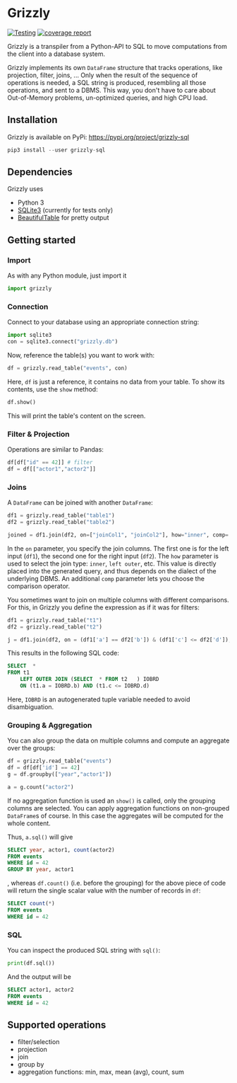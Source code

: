 # Grizzly

[![Testing](https://dbgit.prakinf.tu-ilmenau.de/code/grizzly/badges/master/pipeline.svg)](https://dbgit.prakinf.tu-ilmenau.de/code/grizzly/commits/master)
[![coverage report](https://dbgit.prakinf.tu-ilmenau.de/code/grizzly/badges/master/coverage.svg)](https://dbgit.prakinf.tu-ilmenau.de/code/grizzly/commits/master)

Grizzly is a transpiler from a Python-API to SQL to move computations from the client into a database system.

Grizzly implements its own `DataFrame` structure that tracks operations, like projection, filter, joins, ...
Only when the result of the sequence of operations is needed, a SQL string is produced, resembling all those operations, and sent to a DBMS.
This way, you don't have to care about Out-of-Memory problems, un-optimized queries, and high CPU load.

## Installation

Grizzly is available on PyPi: <https://pypi.org/project/grizzly-sql>

```python
pip3 install --user grizzly-sql
```

## Dependencies

Grizzly uses

- Python 3
- [SQLite3](https://docs.python.org/2/library/sqlite3.html) (currently for tests only)
- [BeautifulTable](https://github.com/pri22296/beautifultable) for pretty output

## Getting started

### Import

As with any Python module, just import it

```Python
import grizzly
```

### Connection

Connect to your database using an appropriate connection string:

```python
import sqlite3
con = sqlite3.connect("grizzly.db")
```

Now, reference the table(s) you want to work with:

```python
df = grizzly.read_table("events", con)
```

Here, `df` is just a reference, it contains no data from your table.
To show its contents, use the `show` method:

```python
df.show()
```

This will print the table's content on the screen.

### Filter & Projection

Operations are similar to Pandas:

```python
df[df["id" == 42]] # filter
df = df[["actor1","actor2"]]
```

### Joins

A `DataFrame` can be joined with another `DataFrame`:

```python
df1 = grizzly.read_table("table1")
df2 = grizzly.read_table("table2")

joined = df1.join(df2, on=["joinCol1", "joinCol2"], how="inner", comp='=')
```

In the `on` parameter, you specify the join columns. The first one is for the left input (`df1`), the second one for the right input (`df2`).
The `how` parameter is used to select the join type: `inner`, `left outer`, etc. This value is directly placed into the generated query, and thus depends on
the dialect of the underlying DBMS. An additional `comp` parameter lets you choose the comparison operator.

You sometimes want to join on multiple columns with different comparisons. For this, in Grizzly you define the expression as if it was for filters:

```python
df1 = grizzly.read_table("t1")
df2 = grizzly.read_table("t2")

j = df1.join(df2, on = (df1['a'] == df2['b']) & (df1['c'] <= df2['d']), how="left outer")
```

This results in the following SQL code:

```sql
SELECT  *
FROM t1  
    LEFT OUTER JOIN (SELECT  * FROM t2   ) IOBRD
    ON (t1.a = IOBRD.b) AND (t1.c <= IOBRD.d)
```

Here, `IOBRD` is an autogenerated tuple variable needed to avoid disambiguation.

### Grouping & Aggregation

You can also group the data on multiple columns and compute an aggregate over the groups:

```python
df = grizzly.read_table("events")
df = df[df['id'] == 42]
g = df.groupby(["year","actor1"])

a = g.count("actor2")
```

If no aggregation function is used an `show()` is called, only the grouping columns are selected.
You can apply aggregation functions on non-grouped `DataFrame`s of course. In this case the aggregates will be computed for the whole content.

Thus, `a.sql()` will give

```sql
SELECT year, actor1, count(actor2)
FROM events
WHERE id = 42
GROUP BY year, actor1
```

, whereas `df.count()` (i.e. before the grouping) for the above piece of code will return the single scalar value with the number of records in `df`:

```sql
SELECT count(*)
FROM events
WHERE id = 42
```

### SQL

You can inspect the produced SQL string with `sql()`:

```python
print(df.sql())
```

And the output will be

```sql
SELECT actor1, actor2
FROM events
WHERE id = 42
```

## Supported operations

- filter/selection
- projection
- join
- group by
- aggregation functions: min, max, mean (avg), count, sum
